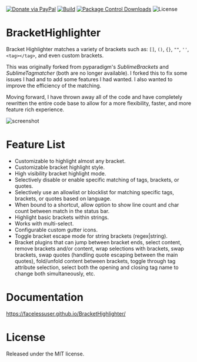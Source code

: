 [![Donate via PayPal][donate-image]][donate-link]
[![Build][github-ci-image]][github-ci-link]
[![Package Control Downloads][pc-image]][pc-link]
![License][license-image]
# BracketHighlighter

Bracket Highlighter matches a variety of brackets such as: `[]`, `()`, `{}`, `""`, `''`, `<tag></tag>`, and even custom
brackets.

This was originally forked from pyparadigm's _SublimeBrackets_ and _SublimeTagmatcher_ (both are no longer available). I
forked this to fix some issues I had and to add some features I had wanted.  I also wanted to improve the efficiency of
the matching.

Moving forward, I have thrown away all of the code and have completely rewritten the entire code base to allow for a
more flexibility, faster, and more feature rich experience.

![screenshot](docs/src/markdown/images/Example1.png)

# Feature List

- Customizable to highlight almost any bracket.
- Customizable bracket highlight style.
- High visibility bracket highlight mode.
- Selectively disable or enable specific matching of tags, brackets, or quotes.
- Selectively use an allowlist or blocklist for matching specific tags, brackets, or quotes based on language.
- When bound to a shortcut, allow option to show line count and char count between match in the status bar.
- Highlight basic brackets within strings.
- Works with multi-select.
- Configurable custom gutter icons.
- Toggle bracket escape mode for string brackets (regex|string).
- Bracket plugins that can jump between bracket ends, select content, remove brackets and/or content, wrap selections
  with brackets, swap brackets, swap quotes (handling quote escaping between the main quotes), fold/unfold content
  between brackets, toggle through tag attribute selection, select both the opening and closing tag name to change both
  simultaneously, etc.

# Documentation

https://facelessuser.github.io/BracketHighlighter/

# License

Released under the MIT license.

[github-ci-image]: https://github.com/facelessuser/BracketHighlighter/workflows/build/badge.svg?branch=master&event=push
[github-ci-link]: https://github.com/facelessuser/BracketHighlighter/actions?query=workflow%3Abuild+branch%3Amaster
[pc-image]: https://img.shields.io/packagecontrol/dt/BracketHighlighter.svg?labelColor=333333&logo=sublime%20text
[pc-link]: https://packagecontrol.io/packages/BracketHighlighter
[license-image]: https://img.shields.io/badge/license-MIT-blue.svg?labelColor=333333
[donate-image]: https://img.shields.io/badge/Donate-PayPal-3fabd1?logo=paypal
[donate-link]: https://www.paypal.me/facelessuser
